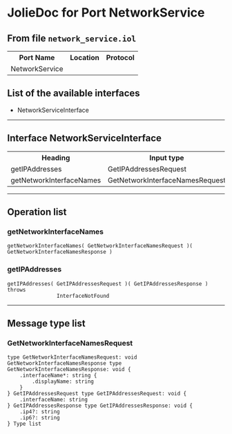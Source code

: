 # JolieDoc for Port NetworkService #

## From file `network_service.iol` ##

<table>
 <tbody>
  <tr>
   <th>Port Name</th>
   <th>Location</th>
   <th>Protocol</th>
  </tr>
  <tr>
   <td>NetworkService</td>
   <td></td>
   <td></td>
  </tr>
 </tbody>
</table>

## List of the available interfaces ##

 *  NetworkServiceInterface 

--------------------

## Interface NetworkServiceInterface ##

<table>
 <tbody>
  <tr>
   <th>Heading</th>
   <th>Input type</th>
   <th>Output type</th>
   <th>Faults</th>
  </tr>
  <tr>
   <td><a rel="nofollow">getIPAddresses</a></td>
   <td><a rel="nofollow">GetIPAddressesRequest</a><br></td>
   <td><a rel="nofollow">GetIPAddressesResponse</a><br></td>
   <td>InterfaceNotFound,&nbsp;<br></td>
  </tr>
  <tr>
   <td><a rel="nofollow">getNetworkInterfaceNames</a></td>
   <td>GetNetworkInterfaceNamesRequest<br></td>
   <td><a rel="nofollow">GetNetworkInterfaceNamesResponse</a><br></td>
   <td></td>
  </tr>
 </tbody>
</table>

--------------------

## Operation list ##

### getNetworkInterfaceNames ###

    getNetworkInterfaceNames( GetNetworkInterfaceNamesRequest )( GetNetworkInterfaceNamesResponse )

### getIPAddresses ###

    getIPAddresses( GetIPAddressesRequest )( GetIPAddressesResponse ) throws
    				InterfaceNotFound

--------------------

## Message type list ##

### GetNetworkInterfaceNamesRequest ###

    type GetNetworkInterfaceNamesRequest: void GetNetworkInterfaceNamesResponse type GetNetworkInterfaceNamesResponse: void { 
        .interfaceName*: string { 
            .displayName: string
        }
    } GetIPAddressesRequest type GetIPAddressesRequest: void { 
        .interfaceName: string
    } GetIPAddressesResponse type GetIPAddressesResponse: void { 
        .ip4?: string
        .ip6?: string
    } Type list